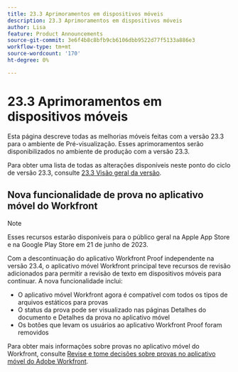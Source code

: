 ```yaml
---
title: 23.3 Aprimoramentos em dispositivos móveis
description: 23.3 Aprimoramentos em dispositivos móveis
author: Lisa
feature: Product Announcements
source-git-commit: 3e6f4b8c8bfb9cb6106dbb9522d77f5133a886e3
workflow-type: tm+mt
source-wordcount: '170'
ht-degree: 0%

---
```


# 23.3 Aprimoramentos em dispositivos móveis

Esta página descreve todas as melhorias móveis feitas com a versão 23.3 para o ambiente de Pré-visualização. Esses aprimoramentos serão disponibilizados no ambiente de produção com a versão 23.3.

Para obter uma lista de todas as alterações disponíveis neste ponto do ciclo de versão 23.3, consulte [23.3 Visão geral da versão](/help/quicksilver/product-announcements/product-releases/23.3-release-activity/23-3-release-overview.md).

## Nova funcionalidade de prova no aplicativo móvel do Workfront

>[!NOTE]
>
>Esses recursos estarão disponíveis para o público geral na Apple App Store e na Google Play Store em 21 de junho de 2023.

Com a descontinuação do aplicativo Workfront Proof independente na versão 23.4, o aplicativo móvel Workfront principal teve recursos de revisão adicionados para permitir a revisão de texto em dispositivos móveis para continuar. A nova funcionalidade inclui:

* O aplicativo móvel Workfront agora é compatível com todos os tipos de arquivos estáticos para provas
* O status da prova pode ser visualizado nas páginas Detalhes do documento e Detalhes da prova no aplicativo móvel
* Os botões que levam os usuários ao aplicativo Workfront Proof foram removidos

Para obter mais informações sobre provas no aplicativo móvel do Workfront, consulte [Revise e tome decisões sobre provas no aplicativo móvel do Adobe Workfront](/help/quicksilver/workfront-basics/mobile-apps/using-the-workfront-mobile-app/work-with-proofs-in-mobile-app.md).
